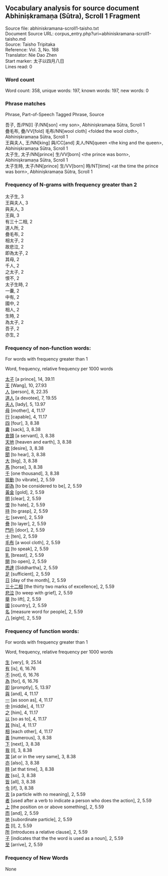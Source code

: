 ## Vocabulary analysis for source document Abhiniṣkramaṇa (Sūtra), Scroll 1 Fragment
Source file: abhiniskramana-scroll1-taisho.txt<br/>
Document Source URL: corpus_entry.php?uri=abhiniskramana-scroll1-taisho.md<br/>
Source: Taisho Tripitaka<br/>
Reference: Vol. 3, No. 188<br/>
Translator: Nie Dao Zhen<br/>
Start marker: 太子以四月八日<br/>
Lines read: 0<br/>
### Word count
Word count: 358, unique words: 197, known words: 197, new words: 0

### Phrase matches
Phrase, Part-of-Speech Tagged Phrase, Source

吾子, 吾/PN[I] 子/NN[son] &lt;my son&gt;, Abhiniṣkramaṇa Sūtra, Scroll 1<br/>
疊毛布, 疊/VV[fold] 毛布/NN[wool cloth] &lt;folded the wool cloth&gt;, Abhiniṣkramaṇa Sūtra, Scroll 1<br/>
王與夫人, 王/NN[king] 與/CC[and] 夫人/NN[queen &lt;the king and the queen&gt;, Abhiniṣkramaṇa Sūtra, Scroll 1<br/>
太子生, 太子/NN[prince] 生/VV[born] &lt;the prince was born&gt;, Abhiniṣkramaṇa Sūtra, Scroll 1<br/>
太子生時, 太子/NN[prince] 生/VV[born] 時/NT[time] &lt;at the time the prince was born&gt;, Abhiniṣkramaṇa Sūtra, Scroll 1<br/>
### Frequency of N-grams with frequency greater than 2
太子生, 3<br/>
王與夫人, 3<br/>
與夫人, 3<br/>
王與, 3<br/>
有三十二相, 2<br/>
道人所, 2<br/>
疊毛布, 2<br/>
相太子, 2<br/>
故悲泣, 2<br/>
即為太子, 2<br/>
其母, 2<br/>
千人, 2<br/>
之太子, 2<br/>
恨不, 2<br/>
太子生時, 2<br/>
一囊, 2<br/>
中有, 2<br/>
國中, 2<br/>
相人, 2<br/>
生時, 2<br/>
為太子, 2<br/>
吾子, 2<br/>
亦生, 2<br/>
### Frequency of non-function words:
For words with frequency greater than 1

Word, frequency, relative frequency per 1000 words

[太子](word_detail.php?id=18249 "a prince 太子") [a prince], 14, 39.11<br/>
[王](word_detail.php?id=3235 "Wang 王") [Wang], 10, 27.93<br/>
[人](word_detail.php?id=399 "person / people 人") [person], 8, 22.35<br/>
[道人](word_detail.php?id=32943 "a devotee / a practioner / a follower 道人") [a devotee], 7, 19.55<br/>
[夫人](word_detail.php?id=10227 "lady / madam / Mrs. 夫人") [lady], 5, 13.97<br/>
[母](word_detail.php?id=4262 "mother 母") [mother], 4, 11.17<br/>
[行](word_detail.php?id=1259 "capable / competent 行") [capable], 4, 11.17<br/>
[四](word_detail.php?id=304 "four 四") [four], 3, 8.38<br/>
[囊](word_detail.php?id=5484 "sack / purse / pocket 囊") [sack], 3, 8.38<br/>
[倉頭](word_detail.php?id=32956 "a servant 倉頭") [a servant], 3, 8.38<br/>
[天地](word_detail.php?id=6400 "heaven and earth / the world 天地") [heaven and earth], 3, 8.38<br/>
[欲](word_detail.php?id=3889 "desire 欲") [desire], 3, 8.38<br/>
[聞](word_detail.php?id=3925 "to hear 聞") [to hear], 3, 8.38<br/>
[大](word_detail.php?id=1114 "big / great / huge / large / major 大") [big], 3, 8.38<br/>
[馬](word_detail.php?id=2618 "horse 馬") [horse], 3, 8.38<br/>
[千](word_detail.php?id=314 "one thousand 千") [one thousand], 3, 8.38<br/>
[振動](word_detail.php?id=13761 "to vibrate 振動") [to vibrate], 2, 5.59<br/>
[即為](word_detail.php?id=26268 "to be considered to be / to be defined to be / to be called 即為") [to be considered to be], 2, 5.59<br/>
[黃金](word_detail.php?id=14998 "gold 黃金") [gold], 2, 5.59<br/>
[明](word_detail.php?id=3062 "clear / bright 明") [clear], 2, 5.59<br/>
[恨](word_detail.php?id=7148 "to hate 恨") [to hate], 2, 5.59<br/>
[持](word_detail.php?id=1799 "to grasp / to hold / to support / to manage / to maintain 持") [to grasp], 2, 5.59<br/>
[七](word_detail.php?id=307 "seven 七") [seven], 2, 5.59<br/>
[疊](word_detail.php?id=7872 "to layer / to fold / to repeat 疊") [to layer], 2, 5.59<br/>
[門戶](word_detail.php?id=4596 "door / strategic gateway / portal 門戶") [door], 2, 5.59<br/>
[十](word_detail.php?id=310 "ten 十") [ten], 2, 5.59<br/>
[毛布](word_detail.php?id=32958 "a wool cloth 毛布") [a wool cloth], 2, 5.59<br/>
[曰](word_detail.php?id=5110 "to speak / to say 曰") [to speak], 2, 5.59<br/>
[乳](word_detail.php?id=15921 "breast 乳") [breast], 2, 5.59<br/>
[開](word_detail.php?id=3715 "to open / to switch on 開") [to open], 2, 5.59<br/>
[悉達](word_detail.php?id=32957 "Siddhartha 悉達") [Siddhartha], 2, 5.59<br/>
[足](word_detail.php?id=3631 "sufficient 足") [sufficient], 2, 5.59<br/>
[日](word_detail.php?id=738 "day of the month / day 日") [day of the month], 2, 5.59<br/>
[三十二相](word_detail.php?id=30121 "the thirty two marks of excellence 三十二相") [the thirty two marks of excellence], 2, 5.59<br/>
[悲泣](word_detail.php?id=7134 "to weep with grief 悲泣") [to weep with grief], 2, 5.59<br/>
[舉](word_detail.php?id=808 "to lift / to hold up / to raise 舉") [to lift], 2, 5.59<br/>
[國](word_detail.php?id=1075 "country 國") [country], 2, 5.59<br/>
[名](word_detail.php?id=573 "measure word for people 名") [measure word for people], 2, 5.59<br/>
[八](word_detail.php?id=308 "eight 八") [eight], 2, 5.59<br/>
### Frequency of function words:
For words with frequency greater than 1

Word, frequency, relative frequency per 1000 words

[生](word_detail.php?id=30576 "very / extremely 生") [very], 9, 25.14<br/>
[有](word_detail.php?id=398 "is / are 有") [is], 6, 16.76<br/>
[不](word_detail.php?id=502 "not / no 不") [not], 6, 16.76<br/>
[為](word_detail.php?id=372 "for / to 為") [for], 6, 16.76<br/>
[即](word_detail.php?id=1964 " promptly / right away 即") [promptly], 5, 13.97<br/>
[與](word_detail.php?id=509 "and 與") [and], 4, 11.17<br/>
[一](word_detail.php?id=11131 "as soon as / throughout 一") [as soon as], 4, 11.17<br/>
[中](word_detail.php?id=32951 "middle / during 中") [middle], 4, 11.17<br/>
[之](word_detail.php?id=730 "him / her / it 之") [him], 4, 11.17<br/>
[以](word_detail.php?id=650 "so as to 以") [so as to], 4, 11.17<br/>
[其](word_detail.php?id=1574 "his / her / its / theirs / that 其") [his], 4, 11.17<br/>
[相](word_detail.php?id=2909 "each other / one another / mutually 相") [each other], 4, 11.17<br/>
[善](word_detail.php?id=30110 "numerous / frequent / easy 善") [numerous], 3, 8.38<br/>
[下](word_detail.php?id=580 "next 下") [next], 3, 8.38<br/>
[我](word_detail.php?id=321 "I / me 我") [I], 3, 8.38<br/>
[當](word_detail.php?id=1167 "at or in the very same 當") [at or in the very same], 3, 8.38<br/>
[亦](word_detail.php?id=5060 "also 亦") [also], 3, 8.38<br/>
[時](word_detail.php?id=31047 "at that time 時") [at that time], 3, 8.38<br/>
[故](word_detail.php?id=14849 "so 故") [so], 3, 8.38<br/>
[皆](word_detail.php?id=5046 "all / each and every / in all cases 皆") [all], 3, 8.38<br/>
[令](word_detail.php?id=31974 "if 令") [if], 3, 8.38<br/>
[言](word_detail.php?id=30881 "a particle with no meaning 言") [a particle with no meaning], 2, 5.59<br/>
[者](word_detail.php?id=671 "used after a verb to indicate a person who does the action 者") [used after a verb to indicate a person who does the action], 2, 5.59<br/>
[上](word_detail.php?id=585 "the position on or above something 上") [the position on or above something], 2, 5.59<br/>
[而](word_detail.php?id=1336 "and / as well as / but (not) / yet (not) 而") [and], 2, 5.59<br/>
[地](word_detail.php?id=1330 "subordinate particle 地") [subordinate particle], 2, 5.59<br/>
[吾](word_detail.php?id=17099 "I / my 吾") [I], 2, 5.59<br/>
[所](word_detail.php?id=1198 "introduces a relative clause 所") [introduces a relative clause], 2, 5.59<br/>
[子](word_detail.php?id=9327 "indicates that the the word is used as a noun 子") [indicates that the the word is used as a noun], 2, 5.59<br/>
[至](word_detail.php?id=844 "arrive / to / until 至") [arrive], 2, 5.59<br/>

### Frequency of New Words
None<br/>
